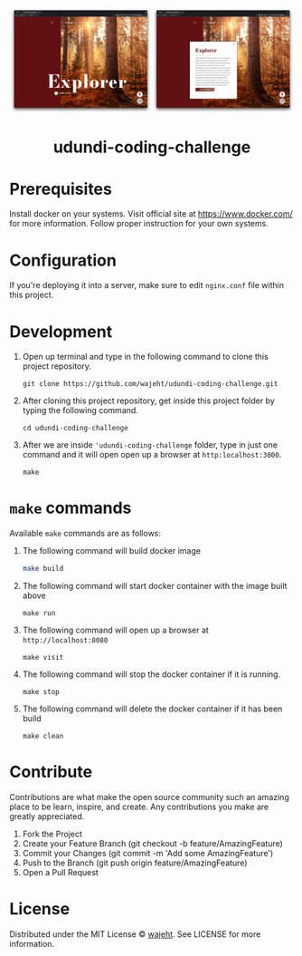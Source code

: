 <p align="center"><img src="https://raw.githubusercontent.com/wajeht/udundi-coding-challenge/master/src/img/screenshot_index.png" width="50%%"><img src="https://raw.githubusercontent.com/wajeht/udundi-coding-challenge/master/src/img/screenshot_card.png" width="50%"></p>

# <p align="center">udundi-coding-challenge</p>

# Prerequisites

Install docker on your systems. Visit official site at https://www.docker.com/ for more information. Follow proper instruction for your own systems.

# Configuration
If you're deploying it into a server, make sure to edit `nginx.conf` file within this project.
# Development

1. Open up terminal and type in the following command to clone this project repository.

    ```
    git clone https://github.com/wajeht/udundi-coding-challenge.git
    ```

2. After cloning this project repository, get inside this project folder by typing the following command.

    ```
    cd udundi-coding-challenge
    ```

3. After we are inside `'udundi-coding-challenge` folder, type in just one command and it will open open up a browser at `http:localhost:3000`.

    ```
    make
    ```

# `make` commands

Available `make` commands are as follows:

1. The following command will build docker image

    ```bash
	make build
    ```

2. The following command will start docker container with the image built above
    ```
	make run
    ```

3. The following command will open up a browser at `http://localhost:8080` 
    ```
	make visit
    ```

4. The following command will stop the docker container if it is running. 
    ```
	make stop
    ```

4. The following command will delete the docker container if it has been build 
    ```
	make clean
    ```
# Contribute

Contributions are what make the open source community such an amazing place to be learn, inspire, and create. Any contributions you make are greatly appreciated.

1. Fork the Project
2. Create your Feature Branch (git checkout -b feature/AmazingFeature)
3. Commit your Changes (git commit -m 'Add some AmazingFeature')
4. Push to the Branch (git push origin feature/AmazingFeature)
5. Open a Pull Request

# License

Distributed under the MIT License © [wajeht](https://www.github.com/wajeht/). See LICENSE for more information.
